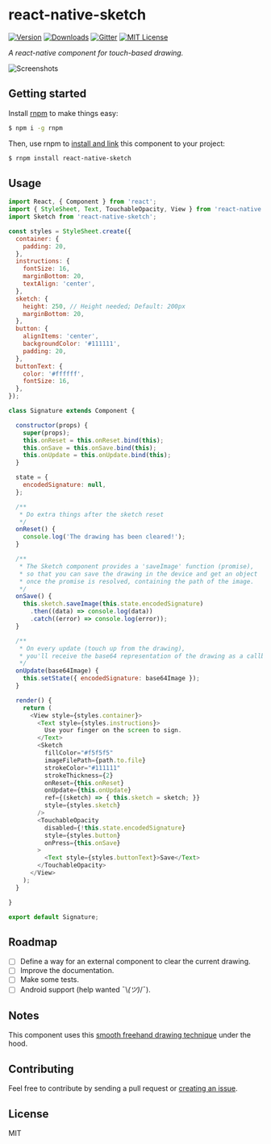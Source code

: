 # react-native-sketch

[![Version](https://img.shields.io/npm/v/react-native-sketch.svg?style=flat-square)](http://npm.im/react-native-sketch)
[![Downloads](https://img.shields.io/npm/dm/react-native-sketch.svg?style=flat-square)](http://npm.im/react-native-sketch)
[![Gitter](https://img.shields.io/badge/chat-on%20gitter-1dce73.svg?style=flat-square)](https://gitter.im/jgrancher/react-native-sketch)
[![MIT License](https://img.shields.io/npm/l/react-native-sketch.svg?style=flat-square)](http://opensource.org/licenses/MIT)

*A react-native component for touch-based drawing.*

![Screenshots](https://cloud.githubusercontent.com/assets/5517450/15202227/ca865758-183b-11e6-8c4e-41080bc04538.jpg "Disclaimer: This is not my signature ;)")

## Getting started

Install [rnpm](https://github.com/rnpm/rnpm) to make things easy:
```bash
$ npm i -g rnpm
```

Then, use rnpm to [install and link](https://github.com/rnpm/rnpm#running) this component to your project:
```bash
$ rnpm install react-native-sketch
```

## Usage

```javascript
import React, { Component } from 'react';
import { StyleSheet, Text, TouchableOpacity, View } from 'react-native';
import Sketch from 'react-native-sketch';

const styles = StyleSheet.create({
  container: {
    padding: 20,
  },
  instructions: {
    fontSize: 16,
    marginBottom: 20,
    textAlign: 'center',
  },
  sketch: {
    height: 250, // Height needed; Default: 200px
    marginBottom: 20,
  },
  button: {
    alignItems: 'center',
    backgroundColor: '#111111',
    padding: 20,
  },
  buttonText: {
    color: '#ffffff',
    fontSize: 16,
  },
});

class Signature extends Component {

  constructor(props) {
    super(props);
    this.onReset = this.onReset.bind(this);
    this.onSave = this.onSave.bind(this);
    this.onUpdate = this.onUpdate.bind(this);
  }

  state = {
    encodedSignature: null,
  };

  /**
   * Do extra things after the sketch reset
   */
  onReset() {
    console.log('The drawing has been cleared!');
  }

  /**
   * The Sketch component provides a 'saveImage' function (promise),
   * so that you can save the drawing in the device and get an object
   * once the promise is resolved, containing the path of the image.
   */
  onSave() {
    this.sketch.saveImage(this.state.encodedSignature)
      .then((data) => console.log(data))
      .catch((error) => console.log(error));
  }

  /**
   * On every update (touch up from the drawing),
   * you'll receive the base64 representation of the drawing as a callback.
   */
  onUpdate(base64Image) {
    this.setState({ encodedSignature: base64Image });
  }

  render() {
    return (
      <View style={styles.container}>
        <Text style={styles.instructions}>
          Use your finger on the screen to sign.
        </Text>
        <Sketch
          fillColor="#f5f5f5"
          imageFilePath={path.to.file}
          strokeColor="#111111"
          strokeThickness={2}
          onReset={this.onReset}
          onUpdate={this.onUpdate}
          ref={(sketch) => { this.sketch = sketch; }}
          style={styles.sketch}
        />
        <TouchableOpacity
          disabled={!this.state.encodedSignature}
          style={styles.button}
          onPress={this.onSave}
        >
          <Text style={styles.buttonText}>Save</Text>
        </TouchableOpacity>
      </View>
    );
  }

}

export default Signature;
```

## Roadmap

- [ ] Define a way for an external component to clear the current drawing.
- [ ] Improve the documentation.
- [ ] Make some tests.
- [ ] Android support (help wanted ¯\\_(ツ)_/¯).

## Notes

This component uses this [smooth freehand drawing technique](http://code.tutsplus.com/tutorials/smooth-freehand-drawing-on-ios--mobile-13164) under the hood.

## Contributing

Feel free to contribute by sending a pull request or [creating an issue](https://github.com/jgrancher/react-native-sketch/issues/new).

## License

MIT
